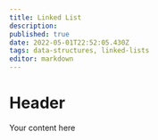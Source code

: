 ```yaml
---
title: Linked List
description: 
published: true
date: 2022-05-01T22:52:05.430Z
tags: data-structures, linked-lists
editor: markdown
---
```


# Header
Your content here